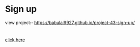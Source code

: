 # Sign up
view project:- https://babulal9927.github.io/project-43-sign-up/
#
[click here]( https://babulal9927.github.io/project-43-sign-up/)

